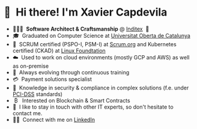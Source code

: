 <!--
**xcapdevila/xcapdevila** is a ✨ _special_ ✨ repository because its `README.md` (this file) appears on your GitHub profile.

Here are some ideas to get you started:

- 🔭 I’m currently working on ...
- 🌱 I’m currently learning ...
- 👯 I’m looking to collaborate on ...
- 🤔 I’m looking for help with ...
- 💬 Ask me about ...
- 📫 How to reach me: ...
- 😄 Pronouns: ...
- ⚡ Fun fact: ...
-->

# 👋 &nbsp;Hi there! I'm Xavier Capdevila

- 👨🏻‍💻&nbsp;&nbsp;__Software Architect & Craftsmanship__ @ [Inditex](https://www.inditex.com/)&nbsp;&nbsp;👔
- 🎓&nbsp;&nbsp;Graduated on Computer Science at [Universitat Oberta de Catalunya](https://estudis.uoc.edu/ca/graus/enginyeria-informatica/presentacio)
- 🏅&nbsp;&nbsp;SCRUM certified (PSPO-I, PSM-I) at [Scrum.org](https://www.scrum.org/) and Kubernetes certified (CKAD) at [Linux Foundtation](https://www.linuxfoundation.org/)
- ☁️&nbsp;&nbsp;Used to work on cloud environments (mostly GCP and AWS) as well as on-premise
- 🌱&nbsp;&nbsp;Always evolving through continuous training
- 💳&nbsp;&nbsp;Payment solutions specialist
- 👮&nbsp;&nbsp;Knowledge in security & compliance in complex solutions (f.e. under [PCI-DSS](https://www.pcisecuritystandards.org/) standards)
- &nbsp;₿&nbsp;&nbsp;&nbsp;Interested on Blockchain & Smart Contracts
- 💬&nbsp;&nbsp;I like to stay in touch with other IT experts, so don't hesitate to contact me.
- 🤝🏻&nbsp;&nbsp;Connect with me on [LinkedIn](https://linkedin.com/in/xcapdevila)
</br>
